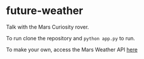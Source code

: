 # future-weather
Talk with the Mars Curiosity rover.

To run clone the repository and `python app.py` to run. 

To make your own, access the Mars Weather API [here](http://marsweather.ingenology.com/#get_started)

